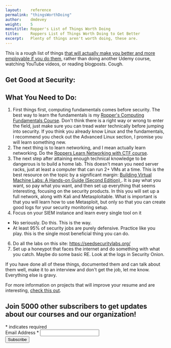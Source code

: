 ```yaml
---
layout:    reference
permalink: "thingsWorthDoing"
author:    dmdevey
weight:    5
menutitle: Ropper's List of Things Worth Doing
title:     Roppers List of Things Worth Doing to Get Better
excerpt:   Plenty of things aren't worth doing, these are.
---
```


This is a rough list of things [that will actually make you better and more employable if you do them](/breakIntoSecurity.md), rather than doing another Udemy course, watching YouTube videos, or reading blogposts. Cough. 

## Get Good at Security: 


## What You Need to Do:

1. First things first, computing fundamentals comes before security. The best way to learn the fundamentals is my [Ropper's Computing Fundamentals Course](https://hoppersroppers.org/course.html). Don't think there is a right way or wrong to enter the field, just make sure you can tread water technically before jumping into security. If you think you already know Linux and the fundamentals, I recommend you check out the Advanced Linux section, I promise you will learn something new.
2. The next thing is to learn networking, and I mean actually learn networking. Do the [Roppers Learn Networking with CTF course](https://academy.hoppersroppers.org/course/view.php?id=20).
3. The next step after attaining enough technical knowledge to be dangerous is to build a home lab. This doesn't mean you need server racks, just at least a computer that can run 2+ VMs at a time.  This is the best resource on the topic by a significant margin: [Building Virtual Machine Labs: A Hands-on Guide (Second Edition)
](https://leanpub.com/avatar2). It is pay what you want, so pay what you want, and then set up everything that seems interesting, focusing on the security products. In this you will set up a full network, along with Kali and Metasploitable. What is important is that you will learn how to use Metasploit, but only so that you can create good logs for your security monitoring setup.
4. Focus on your SIEM instance and learn every single tool on it
  * No seriously. Do this. This is the way.
  * At least 95% of security jobs are purely defensive. Practice like you play. this is the single most beneficial thing you can do.
6.	Do all the labs on this site: <https://seedsecuritylabs.org/>
7.	Set up a honeypot that faces the internet and do something with what you catch. Maybe do some basic RE. Look at the logs in Security Onion.

If you have done all of these things, documented them and can talk about them well, make it to an interview and don't get the job, let me know. Everything else is gravy. 

For more information on projects that will improve your resume and are interesting, [check this out](/interestingProjects.md).


<div id="mc_embed_signup">
<form action="https://gmail.us5.list-manage.com/subscribe/post?u=4d03cc5db483966f7e0fe17cc&amp;id=8d9620c4b7" method="post" id="mc-embedded-subscribe-form" name="mc-embedded-subscribe-form" class="validate" target="_blank" novalidate>
    <div id="mc_embed_signup_scroll">
	<h2>Join 5000 other subscribers to get updates about our courses and our organization!</h2>
<div class="indicates-required"><span class="asterisk">*</span> indicates required</div>
<div class="mc-field-group">
	<label for="mce-EMAIL">Email Address  <span class="asterisk">*</span>
</label>
	<input type="email" value="" name="EMAIL" class="required email" id="mce-EMAIL">
</div>
	<div id="mce-responses" class="clear">
		<div class="response" id="mce-error-response" style="display:none"></div>
		<div class="response" id="mce-success-response" style="display:none"></div>
	</div>    <!-- real people should not fill this in and expect good things - do not remove this or risk form bot signups-->
    <div style="position: absolute; left: -5000px;" aria-hidden="true"><input type="text" name="b_4d03cc5db483966f7e0fe17cc_8d9620c4b7" tabindex="-1" value=""></div>
    <div class="clear"><input type="submit" value="Subscribe" name="subscribe" id="mc-embedded-subscribe" class="button"></div>
    </div>
</form>
</div>
<script type='text/javascript' src='//s3.amazonaws.com/downloads.mailchimp.com/js/mc-validate.js'></script><script type='text/javascript'>(function($) {window.fnames = new Array(); window.ftypes = new Array();fnames[0]='EMAIL';ftypes[0]='email';}(jQuery));var $mcj = jQuery.noConflict(true);</script>
<!--End mc_embed_signup-->
